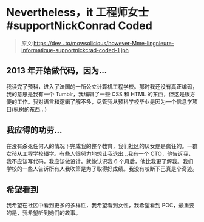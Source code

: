 # Nevertheless，it 工程师女士#supportNickConrad Coded

> 原文:[https://dev . to/mowsolicious/however-Mme-lingnieure-informatique-supportnickcrad-coded-1 jph](https://dev.to/mowsolicious/nevertheless-mme-lingnieure-informatique-supportnickconrad-coded--1jph)

## 2013 年开始做代码，因为...

我读完了预科，进入了法国的一所公立计算机工程学校。那时我还没有真正编码，我的意思是我有一个 Tumblr，我编辑了一些 CSS 和 HTML 的东西，但这是很方便的工作。我对语言和逻辑了解不多，尽管我从预科学校毕业是因为一个信息学项目(枫树的东西...)

## [](#i-deserve-credit-for)我应得的功劳...

在没有杀死任何人的情况下完成我的整个教育，我们社区的厌女症是疯狂的。一群女孩从工程学校辍学。有些人很努力地想让我退出...我有一个 CTO，他告诉我，我不应该写代码，我应该做设计。就像认识我 6 个月后，他比我更了解我。我们学校的一些人告诉所有人我吹箫是为了取得好成绩。我没有咬断下巴真是个奇迹。

## [](#i-hope-to-see)希望看到

我希望在社区中看到更多的多样性，我希望看到女性，我希望看到 POC，最重要的是，我希望听到她们的故事。